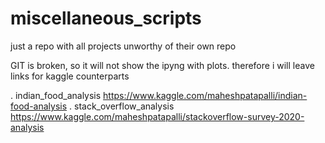 # miscellaneous_scripts
just a repo with all projects unworthy of their own repo


GIT is broken, so it will not show the ipyng with plots. therefore i will leave links for kaggle counterparts

. indian_food_analysis <https://www.kaggle.com/maheshpatapalli/indian-food-analysis>
. stack_overflow_analysis <https://www.kaggle.com/maheshpatapalli/stackoverflow-survey-2020-analysis>
